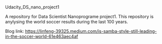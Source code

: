 Udacity_DS_nano_project1

A repository for Data Scientist Nanoprograme project1. This repository is anylysing the world soccer results during the last 100 years.

Blog link:
https://linfeng-39325.medium.com/is-samba-style-still-leading-in-the-soccer-world-61e463aec4af
